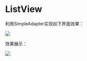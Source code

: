 # ListView

 利用SimpleAdapter实现如下界面效果：

![](https://ws1.sinaimg.cn/large/006dRdovgy1fq5ue8le8qj308m0c1jsb.jpg)

效果展示：

![](https://ws1.sinaimg.cn/large/006dRdovgy1fq5ujez2clj30cb0msq4p.jpg)